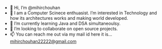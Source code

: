 - 👋 Hi, I’m @mihirchouhan
- 👀 I am a Computer Scinece enthuasist. I’m interested in Technology and how its architectures works and making world developed.
- 🌱 I’m currently learning Java and DSA simultaneoulsy.
- 💞️ I’m looking to collaborate on open source projects.
- 📫 You can reach me out via my mail id here it is...  mihirchouhan22222@gmail.com

<!---
mihirchouhan/mihirchouhan is a ✨ special ✨ repository because its `README.md` (this file) appears on your GitHub profile.
You can click the Preview link to take a look at your changes.
--->
